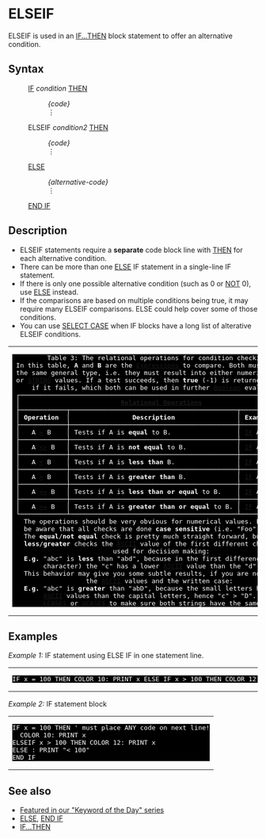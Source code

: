 <style>pre.codeide, pre.outputfixed, .outputcrt0 { background-color: #000 !important; color: #FFF !important; }</style><!DOCTYPE html>
<html class="client-nojs" dir="ltr" lang="en">
<head>
<title>ELSEIF - QB64 Phoenix Edition Wiki</title>
</head>
<body class="mediawiki ltr sitedir-ltr mw-hide-empty-elt ns-0 ns-subject page-ELSEIF rootpage-ELSEIF skin-vector action-view skin-vector-legacy vector-feature-language-in-header-enabled vector-feature-language-in-main-page-header-disabled vector-feature-language-alert-in-sidebar-disabled vector-feature-sticky-header-disabled vector-feature-sticky-header-edit-disabled vector-feature-table-of-contents-disabled vector-feature-visual-enhancement-next-disabled">
<div class="mw-body" id="content" role="main">
<a id="top"></a>
<h1 class="firstHeading mw-first-heading" id="firstHeading"><span class="mw-page-title-main">ELSEIF</span></h1>
<div class="vector-body" id="bodyContent">
<div class="mw-body-content mw-content-ltr" dir="ltr" id="mw-content-text" lang="en"><div class="mw-parser-output"><p><a class="mw-selflink selflink">ELSEIF</a> is used in an <a href="IF...THEN" title="IF...THEN">IF...THEN</a> block statement to offer an alternative condition.
</p>
<h2><span class="mw-headline" id="Syntax">Syntax</span></h2>
<dl><dd><a class="mw-redirect" href="IF" title="IF">IF</a> <i>condition</i> <a href="THEN" title="THEN">THEN</a>
<dl><dd><i>{code}</i></dd>
<dd>⋮</dd></dl></dd>
<dd><a class="mw-selflink selflink">ELSEIF</a> <i>condition2</i> <a href="THEN" title="THEN">THEN</a>
<dl><dd><i>{code}</i></dd>
<dd>⋮</dd></dl></dd>
<dd><a href="ELSE" title="ELSE">ELSE</a>
<dl><dd><i>{alternative-code}</i></dd>
<dd>⋮</dd></dl></dd>
<dd><a class="mw-redirect" href="END_IF" title="END IF">END IF</a></dd></dl>
<p>
</p>
<h2><span class="mw-headline" id="Description">Description</span></h2>
<ul><li>ELSEIF statements require a <b>separate</b> code block line with <a href="THEN" title="THEN">THEN</a> for each alternative condition.</li>
<li>There can be more than one <a href="ELSE" title="ELSE">ELSE</a> IF statement in a single-line IF statement.</li>
<li>If there is only one possible alternative condition (such as 0 or <a href="NOT" title="NOT">NOT</a> 0), use <a href="ELSE" title="ELSE">ELSE</a> instead.</li>
<li>If the comparisons are based on multiple conditions being true, it may require many ELSEIF comparisons. ELSE could help cover some of those conditions.</li>
<li>You can use <a href="SELECT_CASE" title="SELECT CASE">SELECT CASE</a> when IF blocks have a long list of alterative ELSEIF conditions.</li></ul>
<p>
</p>
<table cellpadding="5px" width="100%">
<tbody><tr>
<td><pre class="outputfixed">         Table 3: The relational operations for condition checking.
 In this table, <b>A</b> and <b>B</b> are the <a href="Expression" title="Expression">Expressions</a> to compare. Both must represent
 the same general type, i.e. they must result into either numerical values
 or <a href="STRING" title="STRING">STRING</a> values. If a test succeeds, then <b>true</b> (-1) is returned, <b>false</b> (0)
     if it fails, which both can be used in further <a href="Boolean" title="Boolean">Boolean</a> evaluations.
 ┌─────────────────────────────────────────────────────────────────────────┐
 │                          <b><a href="Relational_Operations" title="Relational Operations">Relational Operations</a></b>                          │
 ├────────────┬───────────────────────────────────────────┬────────────────┤
 │ <b>Operation</b>  │                <b>Description</b>                │ <b>Example usage</b>  │
 ├────────────┼───────────────────────────────────────────┼────────────────┤
 │   A <a href="Equal" title="Equal">=</a> B    │ Tests if A is <b>equal</b> to B.                 │ <a class="mw-redirect" href="IF" title="IF">IF</a> A <a href="Equal" title="Equal">=</a> B <a href="THEN" title="THEN">THEN</a>  │
 ├────────────┼───────────────────────────────────────────┼────────────────┤
 │   A <a href="Not_Equal" title="Not Equal">&lt;&gt;</a> B   │ Tests if A is <b>not equal</b> to B.             │ <a class="mw-redirect" href="IF" title="IF">IF</a> A <a href="Not_Equal" title="Not Equal">&lt;&gt;</a> B <a href="THEN" title="THEN">THEN</a> │
 ├────────────┼───────────────────────────────────────────┼────────────────┤
 │   A <a href="Less_Than" title="Less Than">&lt;</a> B    │ Tests if A is <b>less than</b> B.                │ <a class="mw-redirect" href="IF" title="IF">IF</a> A <a href="Less_Than" title="Less Than">&lt;</a> B <a href="THEN" title="THEN">THEN</a>  │
 ├────────────┼───────────────────────────────────────────┼────────────────┤
 │   A <a href="Greater_Than" title="Greater Than">&gt;</a> B    │ Tests if A is <b>greater than</b> B.             │ <a class="mw-redirect" href="IF" title="IF">IF</a> A <a href="Greater_Than" title="Greater Than">&gt;</a> B <a href="THEN" title="THEN">THEN</a>  │
 ├────────────┼───────────────────────────────────────────┼────────────────┤
 │   A <a href="Less_Than_Or_Equal" title="Less Than Or Equal">&lt;=</a> B   │ Tests if A is <b>less than or equal</b> to B.    │ <a class="mw-redirect" href="IF" title="IF">IF</a> A <a href="Less_Than_Or_Equal" title="Less Than Or Equal">&lt;=</a> B <a href="THEN" title="THEN">THEN</a> │
 ├────────────┼───────────────────────────────────────────┼────────────────┤
 │   A <a href="Greater_Than_Or_Equal" title="Greater Than Or Equal">&gt;=</a> B   │ Tests if A is <b>greater than or equal</b> to B. │ <a class="mw-redirect" href="IF" title="IF">IF</a> A <a href="Greater_Than_Or_Equal" title="Greater Than Or Equal">&gt;=</a> B <a href="THEN" title="THEN">THEN</a> │
 └────────────┴───────────────────────────────────────────┴────────────────┘
   The operations should be very obvious for numerical values. For strings
   be aware that all checks are done <b>case sensitive</b> (i.e. "Foo" &lt;&gt; "foo").
   The <b>equal</b>/<b>not equal</b> check is pretty much straight forward, but for the
   <b>less</b>/<b>greater</b> checks the <a href="ASCII" title="ASCII">ASCII</a> value of the first different character is
                          used for decision making:
   <b>E.g.</b> "abc" is <b>less</b> than "abd", because in the first difference (the 3rd
        character) the "c" has a lower <a href="ASCII" title="ASCII">ASCII</a> value than the "d".
   This behavior may give you some subtle results, if you are not aware of
                   the <a href="ASCII" title="ASCII">ASCII</a> values and the written case:
   <b>E.g.</b> "abc" is <b>greater</b> than "abD", because the small letters have higher
        <a href="ASCII" title="ASCII">ASCII</a> values than the capital letters, hence "c" &gt; "D". You may use
        <a href="LCASE$" title="LCASE$">LCASE$</a> or <a href="UCASE$" title="UCASE$">UCASE$</a> to make sure both strings have the same case.
</pre>
</td></tr></tbody></table>
<p>
</p>
<h2><span class="mw-headline" id="Examples">Examples</span></h2>
<p><i>Example 1:</i> IF statement using ELSE IF in one statement line.
</p>
<table cellpadding="15px" width="100%">
<tbody><tr>
<td><pre class="codeide">
IF x = 100 THEN COLOR 10: PRINT x ELSE IF x &gt; 100 THEN COLOR 12: PRINT x ELSE PRINT "&lt; 100"
</pre>
</td></tr></tbody></table>
<p>
<i>Example 2:</i> IF statement block
</p>
<table cellpadding="15px" width="100%">
<tbody><tr>
<td><pre class="codeide">
IF x = 100 THEN ' must place ANY code on next line!
  COLOR 10: PRINT x
ELSEIF x &gt; 100 THEN COLOR 12: PRINT x
ELSE : PRINT "&lt; 100"
END IF
</pre>
</td></tr></tbody></table>
<p>
</p>
<h2><span class="mw-headline" id="See_also">See also</span></h2>
<ul><li><a class="external text" href="https://qb64phoenix.com/forum/showthread.php?tid=1313" rel="nofollow">Featured in our "Keyword of the Day" series</a></li>
<li><a href="ELSE" title="ELSE">ELSE</a>, <a class="mw-redirect" href="END_IF" title="END IF">END IF</a></li>
<li><a href="IF...THEN" title="IF...THEN">IF...THEN</a></li></ul>
<p>
</p>
<!-- 
NewPP limit report
Cached time: 20240715061300
Cache expiry: 86400
Reduced expiry: false
Complications: [show‐toc]
CPU time usage: 0.039 seconds
Real time usage: 0.053 seconds
Preprocessor visited node count: 38/1000000
Post‐expand include size: 5273/2097152 bytes
Template argument size: 19/2097152 bytes
Highest expansion depth: 3/100
Expensive parser function count: 0/100
Unstrip recursion depth: 0/20
Unstrip post‐expand size: 0/5000000 bytes
-->
<!--
Transclusion expansion time report (%,ms,calls,template)
100.00%   31.041      1 -total
 28.49%    8.845      2 Template:Parameter
 20.08%    6.233      1 Template:RelationalOperationsPlugin
  9.21%    2.859      1 Template:PageSyntax
  7.92%    2.459      1 Template:PageDescription
  6.27%    1.947      2 Template:CodeStart
  6.09%    1.889      2 Template:CodeEnd
  6.03%    1.873      1 Template:PageNavigation
  6.00%    1.862      1 Template:PageExamples
  5.92%    1.838      1 Template:PageSeeAlso
-->
<!-- Saved in parser cache with key qb64pnix_mw19894-mwmb_:pcache:idhash:381-0!canonical and timestamp 20240715061300 and revision id 8933.
 -->
</div>
</div>
</div>
</div>
</body>
</html>